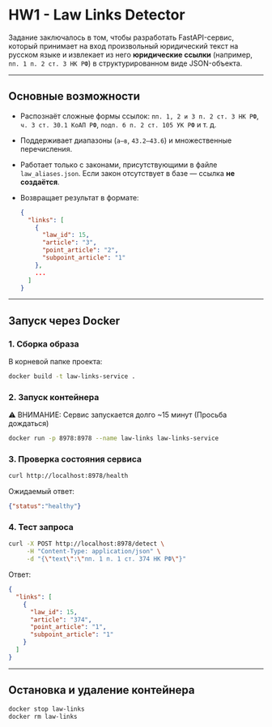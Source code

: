 # HW1 - Law Links Detector

Задание заключалось в том, чтобы разработать FastAPI-сервис, который принимает на вход произвольный юридический текст на русском языке и извлекает из него **юридические ссылки** (например, `пп. 1 п. 2 ст. 3 НК РФ`) в структурированном виде JSON-объекта.

---

## Основные возможности

* Распознаёт сложные формы ссылок:
  `пп. 1, 2 и 3 п. 2 ст. 3 НК РФ`, `ч. 3 ст. 30.1 КоАП РФ`, `подп. б п. 2 ст. 105 УК РФ` и т. д.
* Поддерживает диапазоны (`а–в`, `43.2–43.6`) и множественные перечисления.
* Работает только с законами, присутствующими в файле `law_aliases.json`.
  Если закон отсутствует в базе — ссылка **не создаётся**.
* Возвращает результат в формате:

  ```json
  {
    "links": [
      {
        "law_id": 15,
        "article": "3",
        "point_article": "2",
        "subpoint_article": "1"
      },
      ...
    ]
  }
  ```


---

## Запуск через Docker

### 1. Сборка образа

В корневой папке проекта:

```bash
docker build -t law-links-service .
```

### 2. Запуск контейнера
⚠️  ВНИМАНИЕ: Сервис запускается долго ~15 минут (Просьба дождаться)

```bash
docker run -p 8978:8978 --name law-links law-links-service
```

### 3. Проверка состояния сервиса

```bash
curl http://localhost:8978/health
```

Ожидаемый ответ:

```json
{"status":"healthy"}
```

### 4. Тест запроса

```bash
curl -X POST http://localhost:8978/detect \
     -H "Content-Type: application/json" \
     -d "{\"text\":\"пп. 1 п. 1 ст. 374 НК РФ\"}"
```

Ответ:

```json
{
  "links": [
    {
      "law_id": 15,
      "article": "374",
      "point_article": "1",
      "subpoint_article": "1"
    }
  ]
}
```

---

##  Остановка и удаление контейнера

```bash
docker stop law-links
docker rm law-links
```



